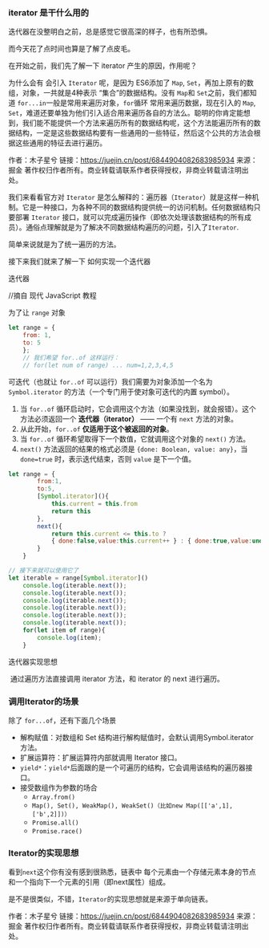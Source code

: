 ### iterator 是干什么用的

迭代器在没整明白之前，总是感觉它很高深的样子，也有所恐惧。

而今天花了点时间也算是了解了点皮毛。

在开始之前，我们先了解一下 iterator 产生的原因，作用呢？

为什么会有 会引入 `Iterator` 呢，是因为 ES6添加了 `Map`, `Set`，再加上原有的数组，对象，一共就是4种表示 “集合”的数据结构。没有 `Map`和 `Set`之前，我们都知道 `for...in`一般是常用来遍历对象，`for`循环 常用来遍历数据，现在引入的 `Map`, `Set`，难道还要单独为他们引入适合用来遍历各自的方法么。聪明的你肯定能想到，我们能不能提供一个方法来遍历所有的数据结构呢，这个方法能遍历所有的数据结构，一定是这些数据结构要有一些通用的一些特征，然后这个公共的方法会根据这些通用的特征去进行遍历。

作者：木子星兮
链接：https://juejin.cn/post/6844904082683985934
来源：掘金
著作权归作者所有。商业转载请联系作者获得授权，非商业转载请注明出处。

我们来看看官方对 `Iterator` 是怎么解释的：遍历器（`Iterator`）就是这样一种机制。它是一种接口，为各种不同的数据结构提供统一的访问机制。任何数据结构只要部署 `Iterator` 接口，就可以完成遍历操作（即依次处理该数据结构的所有成员）。通俗点理解就是为了解决不同数据结构遍历的问题，引入了`Iterator`.

简单来说就是为了统一遍历的方法。

接下来我们就来了解一下 如何实现一个迭代器

迭代器

//摘自 现代 JavaScript 教程

为了让 `range` 对象

```javascript
let range = {  
	from: 1,  
	to: 5 
	}; 
	// 我们希望 for..of 这样运行： 
	// for(let num of range) ... num=1,2,3,4,5
```

可迭代（也就让 `for..of` 可以运行）我们需要为对象添加一个名为 `Symbol.iterator` 的方法（一个专门用于使对象可迭代的内置 symbol）。

1. 当 `for..of` 循环启动时，它会调用这个方法（如果没找到，就会报错）。这个方法必须返回一个 **迭代器（iterator）** —— 一个有 `next` 方法的对象。
2. 从此开始，`for..of` **仅适用于这个被返回的对象**。
3. 当 `for..of` 循环希望取得下一个数值，它就调用这个对象的 `next()` 方法。
4. `next()` 方法返回的结果的格式必须是 `{done: Boolean, value: any}`，当 `done=true` 时，表示迭代结束，否则 `value` 是下一个值。

```javascript
let range = {
        from:1,
        to:5,
        [Symbol.iterator](){
            this.current = this.from
            return this
        },
        next(){
            return this.current <= this.to ? 
            { done:false,value:this.current++ } : { done:true,value:undefined}
        }
    }

// 接下来就可以使用它了
let iterable = range[Symbol.iterator]()
    console.log(iterable.next());
    console.log(iterable.next());
    console.log(iterable.next());
    console.log(iterable.next());
    console.log(iterable.next());
    console.log(iterable.next());
    for(let item of range){
        console.log(item);
    }
```

迭代器实现思想

​	通过遍历方法直接调用 iterator 方法，和 iterator 的 next 进行遍历。

### 调用Iterator的场景

除了 `for...of`，还有下面几个场景

- 解构赋值：对数组和 Set 结构进行解构赋值时，会默认调用Symbol.iterator方法。
- 扩展运算符：扩展运算符内部就调用 Iterator 接口。
- `yield*`：`yield*`后面跟的是一个可遍历的结构，它会调用该结构的遍历器接口。
- 接受数组作为参数的场合
  - `Array.from()`
  - `Map(), Set(), WeakMap(), WeakSet()（比如new Map([['a',1],['b',2]])）`
  - `Promise.all()`
  - `Promise.race()`

### Iterator的实现思想

看到`next`这个你有没有感到很熟悉，链表中 每个元素由一个存储元素本身的节点和一个指向下一个元素的引用（即next属性）组成。

是不是很类似，不错，`Iterator`的实现思想就是来源于单向链表。


作者：木子星兮
链接：https://juejin.cn/post/6844904082683985934
来源：掘金
著作权归作者所有。商业转载请联系作者获得授权，非商业转载请注明出处。





